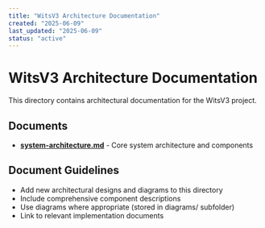 ```yaml
---
title: "WitsV3 Architecture Documentation"
created: "2025-06-09"
last_updated: "2025-06-09"
status: "active"
---
```

# WitsV3 Architecture Documentation

This directory contains architectural documentation for the WitsV3 project.

## Documents

- **[system-architecture.md](system-architecture.md)** - Core system architecture and components

## Document Guidelines

- Add new architectural designs and diagrams to this directory
- Include comprehensive component descriptions
- Use diagrams where appropriate (stored in diagrams/ subfolder)
- Link to relevant implementation documents
